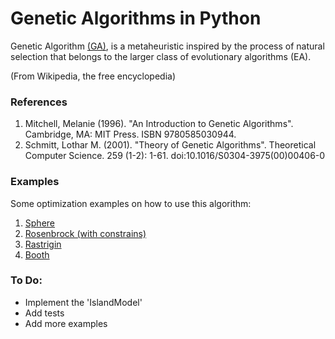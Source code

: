 # Genetic Algorithms in Python

Genetic Algorithm [(GA)](https://en.wikipedia.org/wiki/Genetic_algorithm), is a
metaheuristic inspired by the process of natural selection that belongs to the
larger class of evolutionary algorithms (EA).

(From Wikipedia, the free encyclopedia)

### References

   1. Mitchell, Melanie (1996). "An Introduction to Genetic Algorithms". Cambridge, MA: MIT Press. ISBN 9780585030944.
   2. Schmitt, Lothar M. (2001). "Theory of Genetic Algorithms". Theoretical Computer Science. 259 (1-2): 1-61. doi:10.1016/S0304-3975(00)00406-0

### Examples

Some optimization examples on how to use this algorithm:

1. [Sphere](examples/sphere.ipynb)
2. [Rosenbrock (with constrains)](examples/rosenbrock_on_a_disk.ipynb)
3. [Rastrigin](examples/rastrigin.ipynb)
4. [Booth](examples/booth.ipynb)

### To Do:

- Implement the 'IslandModel'
- Add tests
- Add more examples